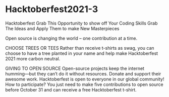 # Hacktoberfest2021-3
Hacktoberfest
Grab This Opportunity to show off Your Coding Skills Grab The Ideas and Apply Them to make New Masterpieces

Open source is changing the world – one contribution at a time.

CHOOSE TREES OR TEES Rather than receive t-shirts as swag, you can choose to have a tree planted in your name and help make Hacktoberfest 2021 more carbon neutral.

GIVING TO OPEN SOURCE Open-source projects keep the internet humming—but they can’t do it without resources. Donate and support their awesome work.
Hacktoberfest is open to everyone in our global community! How to participate? You just need to make five contributions to open source before October 31 and can receive a free Hacktoberfest t-shirt.

